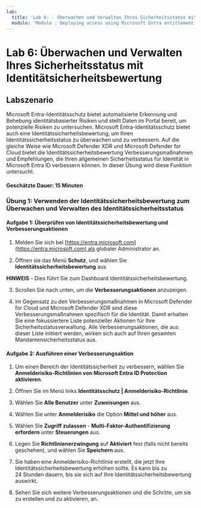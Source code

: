 ```yaml
---
lab:
  title: 'Lab 6: - Überwachen und Verwalten Ihres Sicherheitsstatus mit Identitätsicherheitsbewertung'
  module: 'Module : Deploying access using Microsoft Entra entitlement management'
---
```


# Lab 6: Überwachen und Verwalten Ihres Sicherheitsstatus mit Identitätsicherheitsbewertung

## Labszenario

Microsoft Entra-Identitätsschutz bietet automatisierte Erkennung und Behebung identitätsbasierter Risiken und stellt Daten im Portal bereit, um potenzielle Risiken zu untersuchen. Microsoft Entra-Identitätsschutz bietet auch eine Identitätssicherheitsbewertung, um Ihren Identitätssicherheitsstatus zu überwachen und zu verbessern.  Auf die gleiche Weise wie Microsoft Defender XDR und Microsoft Defender for Cloud bietet die Identitätssicherheitsbewertung Verbesserungsmaßnahmen und Empfehlungen, die Ihren allgemeinen Sicherheitsstatus für Identität in Microsoft Entra ID verbessern können.  In dieser Übung wird diese Funktion untersucht. 

#### Geschätzte Dauer: 15 Minuten

### Übung 1: Verwenden der Identitätssicherheitsbewertung zum Überwachen und Verwalten des Identitätssicherheitsstatus

#### Aufgabe 1: Überprüfen von Identitätssicherheitsbewertung und Verbesserungsaktionen

1. Melden Sie sich bei [https://entra.microsoft.com](https://entra.microsoft.com) als globaler Administrator an.

2. Öffnen sie das Menü **Schutz**, und wählen Sie **Identitätssicherheitsbewertung** aus

**HINWEIS** - Dies führt Sie zum Dashboard Identitätssicherheitsbewertung.

3. Scrollen Sie nach unten, um die **Verbesserungsaktionen** anzuzeigen.

4. Im Gegensatz zu den Verbesserungsmaßnahmen in Microsoft Defender for Cloud und Microsoft Defender XDR sind diese Verbesserungsmaßnahmen spezifisch für die Identität.  Damit erhalten Sie eine fokussiertere Liste potenzieller Aktionen für Ihre Sicherheitsstatusverwaltung.  Alle Verbesserungsaktionen, die aus dieser Liste initiiert werden, wirken sich auch auf Ihren gesamten Mandantensicherheitsstatus aus. 

#### Aufgabe 2: Ausführen einer Verbesserungsaktion

1. Um einen Bereich der Identitätssicherheit zu verbessern, wählen Sie **Anmelderisiko-Richtlinien von Microsoft Entra ID Protection aktivieren**.

3. Öffnen Sie im Menü links **Identitätsschutz | Anmelderisiko-Richtlinie**.

4. Wählen Sie **Alle Benutzer** unter **Zuweisungen** aus.

5. Wählen Sie unter **Anmelderisiko** die Option **Mittel und höher** aus.

6. Wählen Sie **Zugriff zulassen** - **Multi-Faktor-Authentifizierung erfordern** unter **Steuerungen** aus.

7. Legen Sie **Richtlinienerzwingung** auf **Aktiviert** fest (falls nicht bereits geschehen), und wählen Sie **Speichern** aus.

8. Sie haben eine Anmelderisiko-Richtlinie erstellt, die jetzt Ihre Identitätssicherheitsbewertung erhöhen sollte.  Es kann bis zu 24 Stunden dauern, bis sie sich auf Ihre Identitätssicherheitsbewertung auswirkt.

9. Sehen Sie sich weitere Verbesserungsaktionen und die Schritte, um sie zu erstellen und zu aktivieren, an.
